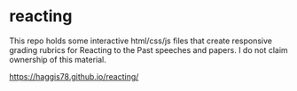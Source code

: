 # reacting
This repo holds some interactive html/css/js files that create responsive grading rubrics for Reacting to the Past speeches and papers. I do not claim ownership of this material.

https://haggis78.github.io/reacting/
